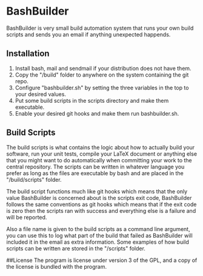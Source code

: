 # BashBuilder
BashBuilder is very small build automation system that runs your own build scripts and sends you an email if anything unexpected happends.

## Installation
1. Install bash, mail and sendmail if your distribution does not have them.
2. Copy the "/build" folder to anywhere on the system containing the git repo.
3. Configure "bashbuilder.sh" by setting the three variables in the top to your desired values.
4. Put some build scripts in the scripts directory and make them executable.
5. Enable your desired git hooks and make them run bashbuilder.sh.

## Build Scripts
The build scripts is what contains the logic about how to actually build your software, run your unit tests, compile your LaTeX document or anything else that you might want to do automatically when committing your work to the central repository. The scripts can be written in whatever language you prefer as long as the files are executable by bash and are placed in the "/build/scripts" folder.

The build script functions much like git hooks which means that the only value BashBuilder is concerned about is the scripts exit code, BashBuilder follows the same conventions as git hooks which means that if the exit code is zero then the scripts ran with success and everything else is a failure and will be reported. 

Also a file name is given to the build scripts as a command line argument, you can use this to log what part of the build that failed as BashBuilder will included it in the email as extra information. Some examples of how build scripts can be written are stored in the "/scripts" folder. 

##License
The program is license under version 3 of the GPL, and a copy of the license is bundled with the program.
